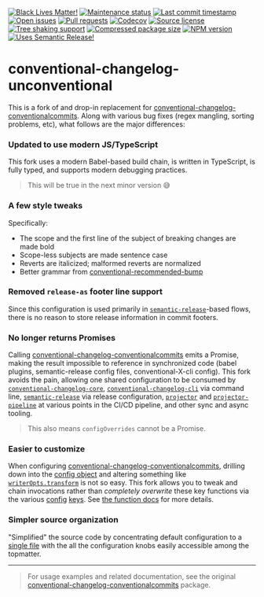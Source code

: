 <!-- prettier-ignore-start -->

<!-- badges-start -->

[![Black Lives Matter!][badge-blm]][link-blm]
[![Maintenance status][badge-maintenance]][link-repo]
[![Last commit timestamp][badge-last-commit]][link-repo]
[![Open issues][badge-issues]][link-issues]
[![Pull requests][badge-pulls]][link-pulls]
[![Codecov][badge-codecov]][link-codecov]
[![Source license][badge-license]][link-license]
[![Tree shaking support][badge-tree-shaking]][link-bundlephobia]
[![Compressed package size][badge-size]][link-bundlephobia]
[![NPM version][badge-npm]][link-npm]
[![Uses Semantic Release!][badge-semantic-release]][link-semantic-release]

<!-- badges-end -->

<!-- prettier-ignore-end -->

# conventional-changelog-unconventional

This is a fork of and drop-in replacement for
[conventional-changelog-conventionalcommits](https://www.npmjs.com/package/conventional-changelog-conventionalcommits).
Along with various bug fixes (regex mangling, sorting problems, etc), what
follows are the major differences:

### Updated to use modern JS/TypeScript

This fork uses a modern Babel-based build chain, is written in TypeScript, is
fully typed, and supports modern debugging practices.

> This will be true in the next minor version 😅

### A few style tweaks

Specifically:

- The scope and the first line of the subject of breaking changes are made bold
- Scope-less subjects are made sentence case
- Reverts are italicized; malformed reverts are normalized
- Better grammar from
  [conventional-recommended-bump](https://www.npmjs.com/package/conventional-recommended-bump)

### Removed `release-as` footer line support

Since this configuration is used primarily in
[`semantic-release`](https://www.npmjs.com/package/semantic-release)-based
flows, there is no reason to store release information in commit footers.

### No longer returns Promises

Calling
[conventional-changelog-conventionalcommits](https://www.npmjs.com/package/conventional-changelog-conventionalcommits)
emits a Promise, making the result impossible to reference in synchronized code
(babel plugins, semantic-release config files, conventional-X-cli config). This
fork avoids the pain, allowing one shared configuration to be consumed by
[`conventional-changelog-core`](https://www.npmjs.com/package/conventional-changelog-core),
[`conventional-changelog-cli`](https://www.npmjs.com/package/conventional-changelog-cli)
via command line,
[`semantic-release`](https://www.npmjs.com/package/semantic-release) via release
configuration, [`projector`](https://www.npmjs.com/package/@xunnamius/projector)
and
[`projector-pipeline`](https://www.npmjs.com/package/@xunnamius/projector-pipeline)
at various points in the CI/CD pipeline, and other sync and async tooling.

> This also means `configOverrides` cannot be a Promise.

### Easier to customize

When configuring
[conventional-changelog-conventionalcommits](https://www.npmjs.com/package/conventional-changelog-conventionalcommits),
drilling down into the
[config object](https://github.com/conventional-changelog/conventional-changelog/tree/master/packages/conventional-changelog-core#config)
and altering something like
[`writerOpts.transform`](https://github.com/conventional-changelog-archived-repos/conventional-changelog-writer#transform)
is not so easy. This fork allows you to tweak and chain invocations rather than
_completely overwrite_ these key functions via the various
[config](https://github.com/conventional-changelog/conventional-changelog-config-spec)
[keys](https://github.com/conventional-changelog/conventional-changelog/tree/master/packages/conventional-changelog-core#config).
See
[the function docs](https://github.com/Xunnamius/conventional-changelog-unconventional/blob/main/index.js#L8)
for more details.

### Simpler source organization

"Simplified" the source code by concentrating default configuration to a
[single file](./defaults.js) with the all the configuration knobs easily
accessible among the topmatter.

---

> For usage examples and related documentation, see the original
> [conventional-changelog-conventionalcommits](https://www.npmjs.com/package/conventional-changelog-conventionalcommits)
> package.

[badge-blm]: https://api.ergodark.com/badges/blm 'Join the movement!'
[link-blm]: https://secure.actblue.com/donate/ms_blm_homepage_2019
[badge-maintenance]:
  https://img.shields.io/maintenance/active/2021
  'Is this package maintained?'
[link-repo]: https://github.com/xunnamius/conventional-changelog-unconventional
[badge-last-commit]:
  https://img.shields.io/github/last-commit/xunnamius/conventional-changelog-unconventional
  'Latest commit timestamp'
[badge-issues]:
  https://isitmaintained.com/badge/open/Xunnamius/conventional-changelog-unconventional.svg
  'Open issues as a percentage of total issues'
[link-issues]:
  https://github.com/Xunnamius/conventional-changelog-unconventional/issues?q=
[badge-pulls]:
  https://img.shields.io/github/issues-pr/xunnamius/conventional-changelog-unconventional
  'Open pull requests'
[link-pulls]:
  https://github.com/xunnamius/conventional-changelog-unconventional/pulls
[badge-codecov]:
  https://codecov.io/gh/Xunnamius/conventional-changelog-unconventional/branch/main/graph/badge.svg?token=HWRIOBAAPW
  'Is this package well-tested?'
[link-codecov]:
  https://codecov.io/gh/Xunnamius/conventional-changelog-unconventional
[badge-license]:
  https://img.shields.io/npm/l/conventional-changelog-unconventional
  "This package's source license"
[link-license]:
  https://github.com/Xunnamius/conventional-changelog-unconventional/blob/main/LICENSE
[badge-npm]:
  https://api.ergodark.com/badges/npm-pkg-version/conventional-changelog-unconventional
  'Install this package using npm or yarn!'
[link-npm]: https://www.npmjs.com/package/conventional-changelog-unconventional
[badge-semantic-release]:
  https://img.shields.io/badge/%20%20%F0%9F%93%A6%F0%9F%9A%80-semantic--release-e10079.svg
  'This repo practices continuous integration and deployment!'
[link-semantic-release]: https://github.com/semantic-release/semantic-release
[badge-size]:
  https://badgen.net/bundlephobia/minzip/conventional-changelog-unconventional
[badge-tree-shaking]:
  https://badgen.net/bundlephobia/tree-shaking/conventional-changelog-unconventional
  'Is this package optimized for Webpack?'
[link-bundlephobia]:
  https://bundlephobia.com/result?p=conventional-changelog-unconventional
  'Package size (minified and gzipped)'
